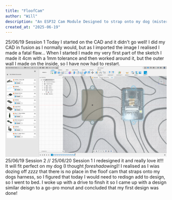 ```yaml
---
title: "FloofCam"
author: "Will"
description: "An ESP32 Cam Module Designed to strap onto my dog (mister floof)"
created_at: "2025-06-19"
---
```


25/06/19 Session 1
Today I started on the CAD and it didn't go well! I did my CAD in fusion as I normally would, but as I imported the image I realised I made a fatal flaw... When I started I made my very first part of the sketch I made it 4cm with a 1mm tolerance and then worked around it, but the outer wall I made on the inside, so I have now had to restart.
![fusion screenie 1](https://raw.githubusercontent.com/BOTwillplayz/FloofCam/refs/heads/main/Screenshot%202025-06-19%20at%2016.29.58.png)
25/06/19 Session 2 // 25/06/20 Session 1
I redesigned it and really love it!!! It will fit perfect on my dog (I thought *foreshadowing*)! I realised as I wias dozing off *zzzz* that there is no place in the floof cam that straps onto my dogs harness, so I figured that today I would need to redisgn add to design, so I went to bed. I woke up with a drive to finsh it so I came up with a design similar deisgn to a go-pro monut and concluded that my first design was done!

